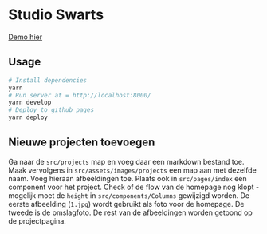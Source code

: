 # Studio Swarts

[Demo hier](https://joepio.github.io/studioswarts/)

## Usage

```sh
# Install dependencies
yarn
# Run server at = http://localhost:8000/
yarn develop
# Deploy to github pages
yarn deploy
```

## Nieuwe projecten toevoegen

Ga naar de `src/projects` map en voeg daar een markdown bestand toe.
Maak vervolgens in `src/assets/images/projects` een map aan met dezelfde naam.
Voeg hieraan afbeeldingen toe.
Plaats ook in `src/pages/index` een component voor het project.
Check of de flow van de homepage nog klopt - mogelijk moet de `height` in `src/components/Columns` gewijzigd worden.
De eerste afbeelding (`1.jpg`) wordt gebruikt als foto voor de homepage.
De tweede is de omslagfoto.
De rest van de afbeeldingen worden getoond op de projectpagina.

